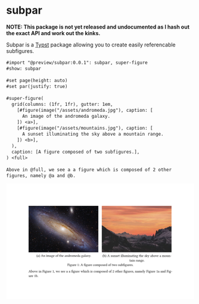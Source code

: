 # subpar
**NOTE: This package is not yet released and undocumented as I hash out the exact API and work out the kinks.**

Subpar is a [Typst] package allowing you to create easily referencable subfigures.

```typst
#import "@preview/subpar:0.0.1": subpar, super-figure
#show: subpar

#set page(height: auto)
#set par(justify: true)

#super-figure(
  grid(columns: (1fr, 1fr), gutter: 1em,
    [#figure(image("/assets/andromeda.jpg"), caption: [
      An image of the andromeda galaxy.
    ]) <a>],
    [#figure(image("/assets/mountains.jpg"), caption: [
      A sunset illuminating the sky above a mountain range.
    ]) <b>],
  ),
  caption: [A figure composed of two subfigures.],
) <full>

Above in @full, we see a a figure which is composed of 2 other figures, namely @a and @b.
```
![ex]

[ex]: /examples/example.png

[Typst]: https://typst.app/
